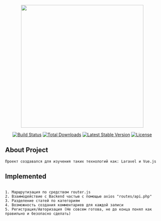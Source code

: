 <p align="center"><a href="https://laravel.com" target="_blank"><img src="https://raw.githubusercontent.com/laravel/art/master/logo-lockup/5%20SVG/2%20CMYK/1%20Full%20Color/laravel-logolockup-cmyk-red.svg" width="400"></a></p>

<p align="center">
<a href="https://travis-ci.org/laravel/framework"><img src="https://travis-ci.org/laravel/framework.svg" alt="Build Status"></a>
<a href="https://packagist.org/packages/laravel/framework"><img src="https://img.shields.io/packagist/dt/laravel/framework" alt="Total Downloads"></a>
<a href="https://packagist.org/packages/laravel/framework"><img src="https://img.shields.io/packagist/v/laravel/framework" alt="Latest Stable Version"></a>
<a href="https://packagist.org/packages/laravel/framework"><img src="https://img.shields.io/packagist/l/laravel/framework" alt="License"></a>
</p>

## About Project
```
Проект создавался для изучения таких технологий как: Laravel и Vue.js
```

## Implemented
```

1. Маршрутизация по средством router.js
2. Взаимодействие с Backend частью с помощью axios "routes/api.php"
3. Разделение статей по категориям
4. Возможность создания комментариев для каждой записи
5. Регистрация/Авторизация (Не совсем готова, не до конца понял как правильно и безопасно сделать)
```

